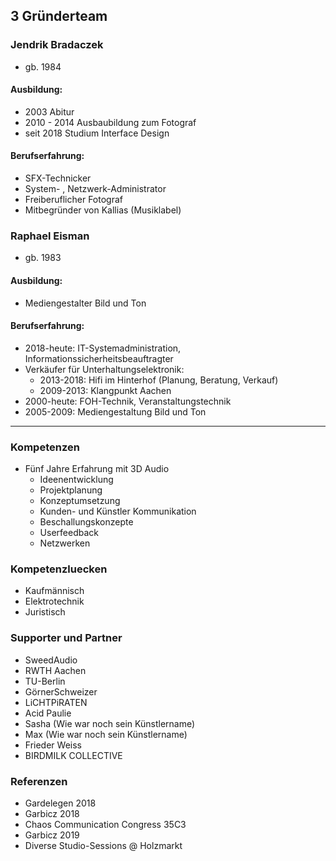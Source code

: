 ## 3 Gründerteam

### Jendrik Bradaczek

- gb. 1984

#### Ausbildung:

- 2003 Abitur
- 2010 - 2014 Ausbaubildung zum Fotograf
- seit 2018 Studium Interface Design

#### Berufserfahrung:

- SFX-Technicker
- System- , Netzwerk-Administrator
- Freiberuflicher Fotograf
- Mitbegründer von Kallias (Musiklabel)

### Raphael Eisman

- gb. 1983

#### Ausbildung:

- Mediengestalter Bild und Ton

#### Berufserfahrung:

- 2018-heute: IT-Systemadministration, Informationssicherheitsbeauftragter
- Verkäufer für Unterhaltungselektronik:
    - 2013-2018: Hifi im Hinterhof (Planung, Beratung, Verkauf)
    - 2009-2013: Klangpunkt Aachen
- 2000-heute: FOH-Technik, Veranstaltungstechnik
- 2005-2009: Mediengestaltung Bild und Ton

---

### Kompetenzen

- Fünf Jahre Erfahrung mit 3D Audio
  - Ideenentwicklung
  - Projektplanung
  - Konzeptumsetzung
  - Kunden- und Künstler Kommunikation
  - Beschallungskonzepte
  - Userfeedback
  - Netzwerken

### Kompetenzluecken

- Kaufmännisch
- Elektrotechnik
- Juristisch

### Supporter und Partner

- SweedAudio
- RWTH Aachen
- TU-Berlin
- GörnerSchweizer
- LiCHTPiRATEN
- Acid Paulie
- Sasha (Wie war noch sein Künstlername)
- Max (Wie war noch sein Künstlername)
- Frieder Weiss
- BIRDMILK COLLECTIVE

### Referenzen

- Gardelegen 2018
- Garbicz 2018
- Chaos Communication Congress 35C3
- Garbicz 2019
- Diverse Studio-Sessions @ Holzmarkt
